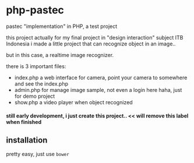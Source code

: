 # php-pastec
pastec "implementation" in PHP, a test project

this project actually for my final project in "design interaction" subject ITB Indonesia
i made a little project that can recognize object in an image..

but in this case, a realtime image recognizer.

there is 3 important files:
- index.php 
	a web interface for camera, point your camera to somewhere and see the index.php
- admin.php
	for manage image sample, not even a login here haha, just for demo project
- show.php
	a video player when object recognized
 


#### still early development, i just create this project.. << will remove this label when finished


## installation
pretty easy, just use `bower`
